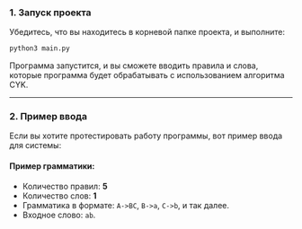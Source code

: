 
### 1. **Запуск проекта**

Убедитесь, что вы находитесь в корневой папке проекта, и выполните:

```bash
python3 main.py
```

Программа запустится, и вы сможете вводить правила и слова, которые программа будет обрабатывать с использованием алгоритма CYK.

---

### 2. **Пример ввода**

Если вы хотите протестировать работу программы, вот пример ввода для системы:

#### Пример грамматики:

- Количество правил: **5**
- Количество слов: **1**
- Грамматика в формате: `A->BC`, `B->a`, `C->b`, и так далее.
- Входное слово: `ab`.

